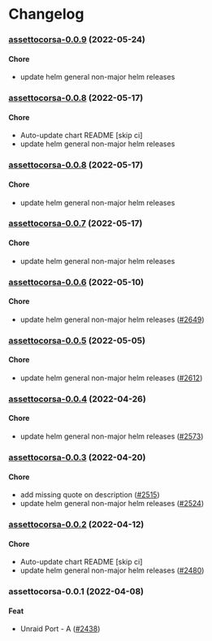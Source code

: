 # Changelog<br>


<a name="assettocorsa-0.0.9"></a>
### [assettocorsa-0.0.9](https://github.com/truecharts/apps/compare/assettocorsa-0.0.8...assettocorsa-0.0.9) (2022-05-24)

#### Chore

* update helm general non-major helm releases



<a name="assettocorsa-0.0.8"></a>
### [assettocorsa-0.0.8](https://github.com/truecharts/apps/compare/assettocorsa-0.0.7...assettocorsa-0.0.8) (2022-05-17)

#### Chore

* Auto-update chart README [skip ci]
* update helm general non-major helm releases



<a name="assettocorsa-0.0.8"></a>
### [assettocorsa-0.0.8](https://github.com/truecharts/apps/compare/assettocorsa-0.0.7...assettocorsa-0.0.8) (2022-05-17)

#### Chore

* update helm general non-major helm releases



<a name="assettocorsa-0.0.7"></a>
### [assettocorsa-0.0.7](https://github.com/truecharts/apps/compare/assettocorsa-0.0.6...assettocorsa-0.0.7) (2022-05-17)

#### Chore

* update helm general non-major helm releases



<a name="assettocorsa-0.0.6"></a>
### [assettocorsa-0.0.6](https://github.com/truecharts/apps/compare/assettocorsa-0.0.5...assettocorsa-0.0.6) (2022-05-10)

#### Chore

* update helm general non-major helm releases ([#2649](https://github.com/truecharts/apps/issues/2649))



<a name="assettocorsa-0.0.5"></a>
### [assettocorsa-0.0.5](https://github.com/truecharts/apps/compare/assettocorsa-0.0.4...assettocorsa-0.0.5) (2022-05-05)

#### Chore

* update helm general non-major helm releases ([#2612](https://github.com/truecharts/apps/issues/2612))



<a name="assettocorsa-0.0.4"></a>
### [assettocorsa-0.0.4](https://github.com/truecharts/apps/compare/assettocorsa-0.0.3...assettocorsa-0.0.4) (2022-04-26)

#### Chore

* update helm general non-major helm releases ([#2573](https://github.com/truecharts/apps/issues/2573))



<a name="assettocorsa-0.0.3"></a>
### [assettocorsa-0.0.3](https://github.com/truecharts/apps/compare/assettocorsa-0.0.2...assettocorsa-0.0.3) (2022-04-20)

#### Chore

* add missing quote on description ([#2515](https://github.com/truecharts/apps/issues/2515))
* update helm general non-major helm releases ([#2524](https://github.com/truecharts/apps/issues/2524))



<a name="assettocorsa-0.0.2"></a>
### [assettocorsa-0.0.2](https://github.com/truecharts/apps/compare/assettocorsa-0.0.1...assettocorsa-0.0.2) (2022-04-12)

#### Chore

* Auto-update chart README [skip ci]
* update helm general non-major helm releases ([#2480](https://github.com/truecharts/apps/issues/2480))



<a name="assettocorsa-0.0.1"></a>
### assettocorsa-0.0.1 (2022-04-08)

#### Feat

* Unraid Port - A ([#2438](https://github.com/truecharts/apps/issues/2438))
